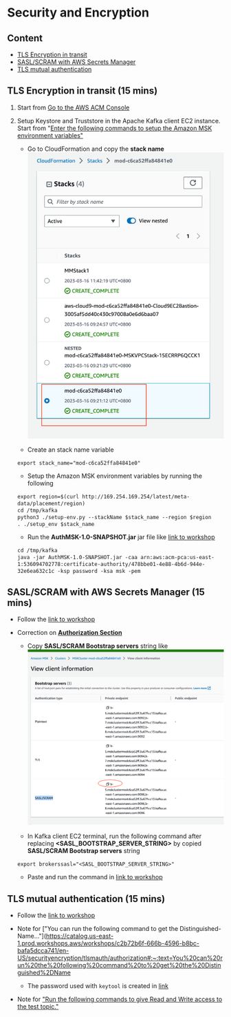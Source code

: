 # Security and Encryption

## Content

* [TLS Encryption in transit](#tls-encryption-in-transit-15-mins)
* [SASL/SCRAM with AWS Secrets Manager](#saslscram-with-aws-secrets-manager-15-mins)
* [TLS mutual authentication](#tls-mutual-authentication-15-mins)

## TLS Encryption in transit (15 mins)

1. Start from [Go to the AWS ACM Console](https://catalog.us-east-1.prod.workshops.aws/workshops/c2b72b6f-666b-4596-b8bc-bafa5dcca741/en-US/securityencryption/setup#:~:text=Go%20to%20the%20AWS%20ACM%20Console%C2%A0)

2. Setup Keystore and Truststore in the Apache Kafka client EC2 instance. Start from "[Enter the following commands to setup the Amazon MSK environment variables"](https://catalog.us-east-1.prod.workshops.aws/workshops/c2b72b6f-666b-4596-b8bc-bafa5dcca741/en-US/securityencryption/setup#:~:text=Enter%20the%20following%20commands%20to%20setup%20the%20Amazon%20MSK%20environment%20variables.) 

    * Go to CloudFormation and copy the **stack name**
    ![StackName](./pics/Screen%20Shot%202023-03-16%20at%204.00.19%20PM.png)

    * Create an stack name variable
    ```
    export stack_name="mod-c6ca52ffa84841e0"
    ```

    * Setup the Amazon MSK environment variables by running the following
    ```
    export region=$(curl http://169.254.169.254/latest/meta-data/placement/region)
    cd /tmp/kafka
    python3 ./setup-env.py --stackName $stack_name --region $region 
    . ./setup_env $stack_name
    ```

    * Run the **AuthMSK-1.0-SNAPSHOT.jar** jar file like [link to workshop](https://catalog.us-east-1.prod.workshops.aws/workshops/c2b72b6f-666b-4596-b8bc-bafa5dcca741/en-US/securityencryption/setup#:~:text=Now%20run%20the,.%20Parameters%3A)
    ```
    cd /tmp/kafka
    java -jar AuthMSK-1.0-SNAPSHOT.jar -caa arn:aws:acm-pca:us-east-1:536094702778:certificate-authority/478bbe01-4e88-4b6d-944e-32e6ea632c1c -ksp password -ksa msk -pem

    ```

## SASL/SCRAM with AWS Secrets Manager (15 mins)

* Follow the [link to workshop](https://catalog.us-east-1.prod.workshops.aws/workshops/c2b72b6f-666b-4596-b8bc-bafa5dcca741/en-US/securityencryption/saslscram)

* Correction on [**Authorization Section**](https://catalog.us-east-1.prod.workshops.aws/workshops/c2b72b6f-666b-4596-b8bc-bafa5dcca741/en-US/securityencryption/saslscram/authorization#client-setup)
    
    * Copy **SASL/SCRAM Bootstrap servers** string like
    ![sasl-boostrap](./pics/Screen%20Shot%202023-03-16%20at%205.27.10%20PM.png)

    * In Kafka client EC2 terminal, run the following command after replacing **<SASL_BOOTSTRAP_SERVER_STRING>** by copied **SASL/SCRAM Bootstrap servers** string
    ```
    export brokerssasl="<SASL_BOOTSTRAP_SERVER_STRING>"
    ```

    * Paste and run the command in [link to workshop](https://catalog.us-east-1.prod.workshops.aws/workshops/c2b72b6f-666b-4596-b8bc-bafa5dcca741/en-US/securityencryption/saslscram/authorization#client-setup:~:text=Go%20to%20the%20/home/ec2%2Duser/kafka%20dir%20and%20and%20setup%20user%20alice%20to%20have%20permissions%20to%20create%20or%20delete%20topics%2C%20create%20or%20delete%20Topic%20ACLs)

## TLS mutual authentication (15 mins)

* Follow the [link to workshop](https://catalog.us-east-1.prod.workshops.aws/workshops/c2b72b6f-666b-4596-b8bc-bafa5dcca741/en-US/securityencryption/tlsmauth)

* Note for ["You can run the following command to get the Distinguished-Name..."](https://catalog.us-east-1.prod.workshops.aws/workshops/c2b72b6f-666b-4596-b8bc-bafa5dcca741/en-US/securityencryption/tlsmauth/authorization#:~:text=You%20can%20run%20the%20following%20command%20to%20get%20the%20Distinguished%2DName
    * The password used with `keytool` is created in [link](https://catalog.us-east-1.prod.workshops.aws/workshops/c2b72b6f-666b-4596-b8bc-bafa5dcca741/en-US/securityencryption/setup#:~:text=%3E%20%2Dksp-,password,-%2Dksa%20msk%20%2Dpem)

* Note for ["Run the following commands to give Read and Write access to the test topic."](https://catalog.us-east-1.prod.workshops.aws/workshops/c2b72b6f-666b-4596-b8bc-bafa5dcca741/en-US/securityencryption/tlsmauth/authorization#:~:text=Run%20the%20following%20commands%20to%20give%20Read%20and%20Write%20access%20to%20the%20test%20topic.)
    






